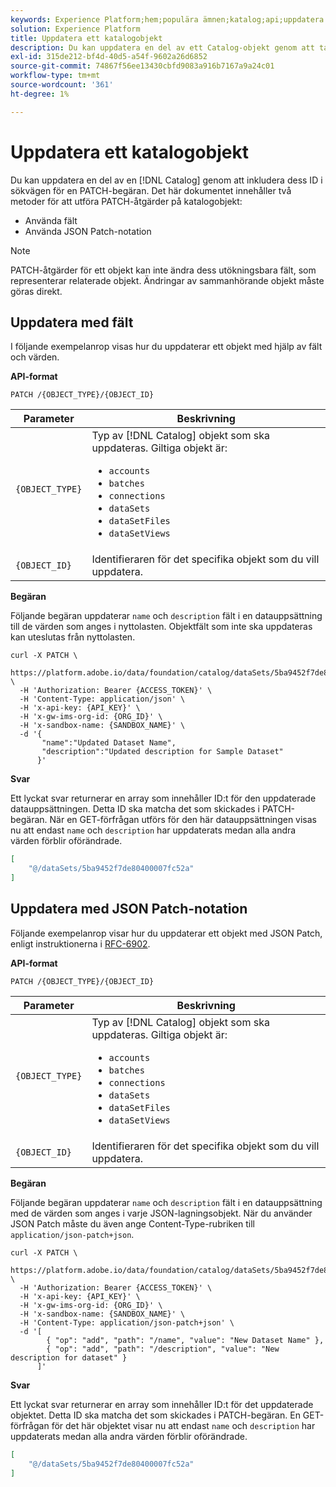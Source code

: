 ```yaml
---
keywords: Experience Platform;hem;populära ämnen;katalog;api;uppdatera ett objekt
solution: Experience Platform
title: Uppdatera ett katalogobjekt
description: Du kan uppdatera en del av ett Catalog-objekt genom att ta med dess ID i sökvägen för en PATCH-begäran. Det här dokumentet innehåller information om hur du använder fält och JSON Patch-notation för att utföra PATCH-åtgärder på katalogobjekt.
exl-id: 315de212-bf4d-40d5-a54f-9602a26d6852
source-git-commit: 74867f56ee13430cbfd9083a916b7167a9a24c01
workflow-type: tm+mt
source-wordcount: '361'
ht-degree: 1%

---
```


# Uppdatera ett katalogobjekt

Du kan uppdatera en del av en [!DNL Catalog] genom att inkludera dess ID i sökvägen för en PATCH-begäran. Det här dokumentet innehåller två metoder för att utföra PATCH-åtgärder på katalogobjekt:

* Använda fält
* Använda JSON Patch-notation

>[!NOTE]
>
>PATCH-åtgärder för ett objekt kan inte ändra dess utökningsbara fält, som representerar relaterade objekt. Ändringar av sammanhörande objekt måste göras direkt.

## Uppdatera med fält

I följande exempelanrop visas hur du uppdaterar ett objekt med hjälp av fält och värden.

**API-format**

```http
PATCH /{OBJECT_TYPE}/{OBJECT_ID}
```

| Parameter | Beskrivning |
| --- | --- |
| `{OBJECT_TYPE}` | Typ av [!DNL Catalog] objekt som ska uppdateras. Giltiga objekt är: <ul><li>`accounts`</li><li>`batches`</li><li>`connections`</li><li>`dataSets`</li><li>`dataSetFiles`</li><li>`dataSetViews`</li></ul> |
| `{OBJECT_ID}` | Identifieraren för det specifika objekt som du vill uppdatera. |

**Begäran**

Följande begäran uppdaterar `name` och `description` fält i en datauppsättning till de värden som anges i nyttolasten. Objektfält som inte ska uppdateras kan uteslutas från nyttolasten.

```shell
curl -X PATCH \
  https://platform.adobe.io/data/foundation/catalog/dataSets/5ba9452f7de80400007fc52a \
  -H 'Authorization: Bearer {ACCESS_TOKEN}' \
  -H 'Content-Type: application/json' \
  -H 'x-api-key: {API_KEY}' \
  -H 'x-gw-ims-org-id: {ORG_ID}' \
  -H 'x-sandbox-name: {SANDBOX_NAME}' \
  -d '{
       "name":"Updated Dataset Name",
       "description":"Updated description for Sample Dataset"
      }'
```

**Svar**

Ett lyckat svar returnerar en array som innehåller ID:t för den uppdaterade datauppsättningen. Detta ID ska matcha det som skickades i PATCH-begäran. När en GET-förfrågan utförs för den här datauppsättningen visas nu att endast `name` och `description` har uppdaterats medan alla andra värden förblir oförändrade.

```json
[
    "@/dataSets/5ba9452f7de80400007fc52a"
]
```

## Uppdatera med JSON Patch-notation

Följande exempelanrop visar hur du uppdaterar ett objekt med JSON Patch, enligt instruktionerna i [RFC-6902](https://tools.ietf.org/html/rfc6902).

<!-- (Include once API fundamentals guide is published) 

For more information on JSON Patch syntax, see the [API fundamentals guide](). 

-->

**API-format**

```http
PATCH /{OBJECT_TYPE}/{OBJECT_ID}
```

| Parameter | Beskrivning |
| --- | --- |
| `{OBJECT_TYPE}` | Typ av [!DNL Catalog] objekt som ska uppdateras. Giltiga objekt är: <ul><li>`accounts`</li><li>`batches`</li><li>`connections`</li><li>`dataSets`</li><li>`dataSetFiles`</li><li>`dataSetViews`</li></ul> |
| `{OBJECT_ID}` | Identifieraren för det specifika objekt som du vill uppdatera. |

**Begäran**

Följande begäran uppdaterar `name` och `description` fält i en datauppsättning med de värden som anges i varje JSON-lagningsobjekt. När du använder JSON Patch måste du även ange Content-Type-rubriken till `application/json-patch+json`.

```shell
curl -X PATCH \
  https://platform.adobe.io/data/foundation/catalog/dataSets/5ba9452f7de80400007fc52a \
  -H 'Authorization: Bearer {ACCESS_TOKEN}' \
  -H 'x-api-key: {API_KEY}' \
  -H 'x-gw-ims-org-id: {ORG_ID}' \
  -H 'x-sandbox-name: {SANDBOX_NAME}' \
  -H 'Content-Type: application/json-patch+json' \
  -d '[
        { "op": "add", "path": "/name", "value": "New Dataset Name" },
        { "op": "add", "path": "/description", "value": "New description for dataset" }
      ]'
```

**Svar**

Ett lyckat svar returnerar en array som innehåller ID:t för det uppdaterade objektet. Detta ID ska matcha det som skickades i PATCH-begäran. En GET-förfrågan för det här objektet visar nu att endast `name` och `description` har uppdaterats medan alla andra värden förblir oförändrade.

```json
[
    "@/dataSets/5ba9452f7de80400007fc52a"
]
```
